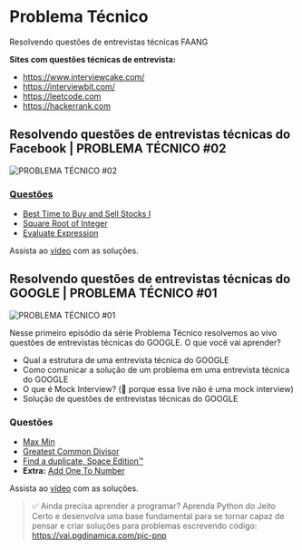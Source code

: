 # Problema Técnico
Resolvendo questões de entrevistas técnicas FAANG

**Sites com questões técnicas de entrevista:**
* https://www.interviewcake.com/
* https://interviewbit.com/
* https://leetcode.com
* https://hackerrank.com

## Resolvendo questões de entrevistas técnicas do Facebook | PROBLEMA TÉCNICO #02

![PROBLEMA TÉCNICO #02](https://i.ytimg.com/vi/0HvJj3ZsOm4/mqdefault.jpg)

### [Questões](https://www.interviewbit.com/facebook-interview-questions/)

* [Best Time to Buy and Sell Stocks I](https://www.interviewbit.com/problems/best-time-to-buy-and-sell-stocks-i/)
* [Square Root of Integer](https://www.interviewbit.com/problems/square-root-of-integer/)
* [Evaluate Expression](https://www.interviewbit.com/problems/evaluate-expression/) 

Assista ao [vídeo](https://youtu.be/0HvJj3ZsOm4) com as soluções.


## Resolvendo questões de entrevistas técnicas do GOOGLE | PROBLEMA TÉCNICO #01

![PROBLEMA TÉCNICO #01](https://i.ytimg.com/vi/-VpH54mhSu4/mqdefault.jpg)

Nesse primeiro episódio da série Problema Técnico resolvemos ao vivo questões de entrevistas técnicas do GOOGLE. O que você vai aprender?

* Qual a estrutura de uma entrevista técnica do GOOGLE 
* Como comunicar a solução de um problema em uma entrevista técnica do GOOGLE 
* O que é Mock Interview? (🚨 porque essa live não é uma mock interview)
* Solução de questões de entrevistas técnicas do GOOGLE

### Questões

* [Max Min](https://www.interviewbit.com/problems/max-min-05542f2f-69aa-4253-9cc7-84eb7bf739c4/)
* [Greatest Common Divisor](https://www.interviewbit.com/problems/greatest-common-divisor/)
* [Find a duplicate, Space Edition™](https://www.interviewcake.com/question/python/find-duplicate-optimize-for-space?) 
* **Extra:** [Add One To Number](https://www.interviewbit.com/problems/add-one-to-number/)

Assista ao [vídeo](https://youtu.be/-VpH54mhSu4) com as soluções.


> ✅  Ainda precisa aprender a programar? Aprenda Python do Jeito Certo e desenvolva uma base fundamental para se tornar capaz de pensar e criar soluções para problemas escrevendo código: https://vai.pgdinamica.com/pjc-pnp
